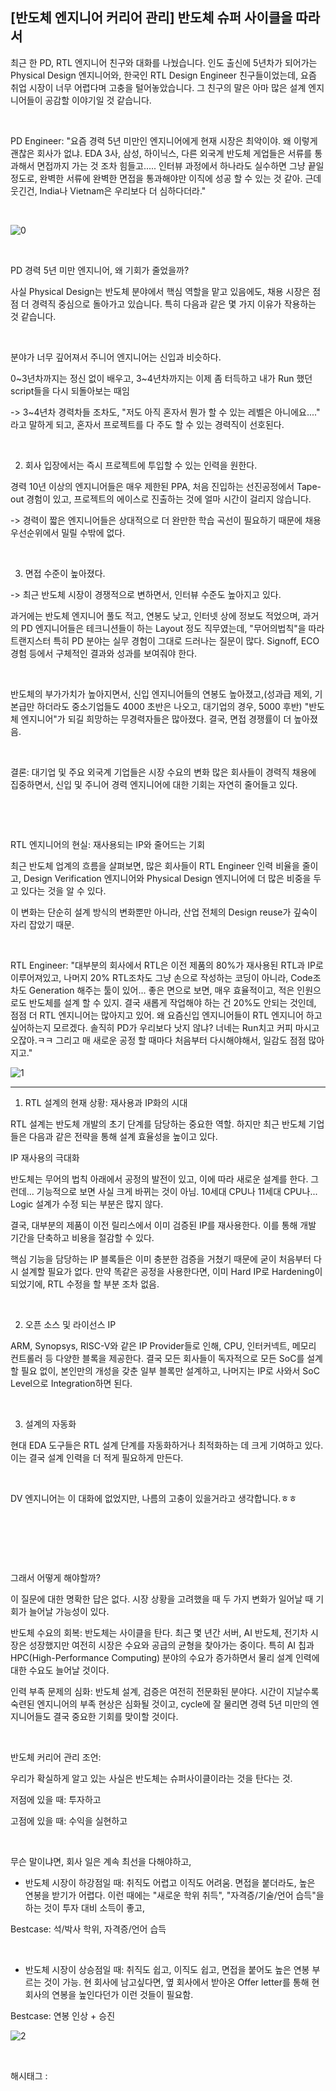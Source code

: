 ## [반도체 엔지니어 커리어 관리] 반도체 슈퍼 사이클을 따라서

최근 한 PD, RTL 엔지니어 친구와 대화를 나눴습니다. 인도 출신에 5년차가 되어가는 Physical Design 엔지니어와, 한국인 RTL Design Engineer 친구들이었는데, 요즘 취업 시장이 너무 어렵다며 고충을 털어놓았습니다. 그 친구의 말은 아마 많은 설계 엔지니어들이 공감할 이야기일 것 같습니다.

​

PD Engineer: "요즘 경력 5년 미만인 엔지니어에게 현재 시장은 최악이야. 왜 이렇게 괜찮은 회사가 없냐. EDA 3사, 삼성, 하이닉스, 다른 외국계 반도체 게업들은 서류를 통과해서 면접까지 가는 것 조차 힘들고..... 인터뷰 과정에서  하나라도 실수하면 그냥 끝일 정도로, 완벽한 서류에 완벽한 면접을 통과해야만 이직에 성공 할 수 있는 것 같아. 근데 웃긴건, India나 Vietnam은 우리보다 더 심하다더라."

​

![0](/asset/img/223695805374/0.png)

​

PD 경력 5년 미만 엔지니어, 왜 기회가 줄었을까?

사실 Physical Design는 반도체 분야에서 핵심 역할을 맡고 있음에도, 채용 시장은 점점 더 경력직 중심으로 돌아가고 있습니다. 특히 다음과 같은 몇 가지 이유가 작용하는 것 같습니다.

​

분야가 너무 깊어져서 주니어 엔지니어는 신입과 비슷하다.

0~3년차까지는 정신 없이 배우고, 3~4년차까지는 이제 좀 터득하고 내가 Run 했던 script들을 다시 되돌아보는 때임

-> 3~4년차 경력차들 조차도, "저도 아직 혼자서 뭔가 할 수 있는 레벨은 아니에요...." 라고 말하게 되고, 혼자서 프로젝트를 다 주도 할 수 있는 경력직이 선호된다.

​

2. 회사 입장에서는 즉시 프로젝트에 투입할 수 있는 인력을 원한다.

경력 10년 이상의 엔지니어들은 매우 제한된 PPA, 처음 진입하는 선진공정에서 Tape-out 경험이 있고, 프로젝트의 에이스로 진출하는 것에 얼마 시간이 걸리지 않습니다.

-> 경력이 짧은 엔지니어들은 상대적으로 더 완만한 학습 곡선이 필요하기 때문에 채용 우선순위에서 밀릴 수밖에 없다.

​

3. 면접 수준이 높아졌다.

-> 최근 반도체 시장이 경쟁적으로 변하면서, 인터뷰 수준도 높아지고 있다.

과거에는 반도체 엔지니어 풀도 적고, 연봉도 낮고, 인터넷 상에 정보도 적었으며, 과거의 PD 엔지니어들은 테크니션들이 하는 Layout 정도 직무였는데, "무어의법칙"을 따라 트랜지스터 특히 PD 분야는 실무 경험이 그대로 드러나는 질문이 많다. Signoff, ECO 경험 등에서 구체적인 결과와 성과를 보여줘야 한다.

​

반도체의 부가가치가 높아지면서, 신입 엔지니어들의 연봉도 높아졌고,(성과급 제외, 기본급만 하더라도 중소기업들도 4000 초반은 나오고, 대기업의 경우, 5000 후반) "반도체 엔지니어"가 되길 희망하는 무경력자들은 많아졌다. 결국, 면접 경쟁률이 더 높아졌음.

​

결론: 대기업 및 주요 외국계 기업들은 시장 수요의 변화 많은 회사들이 경력직 채용에 집중하면서, 신입 및 주니어 경력 엔지니어에 대한 기회는 자연히 줄어들고 있다.

​

​

RTL 엔지니어의 현실: 재사용되는 IP와 줄어드는 기회

최근 반도체 업계의 흐름을 살펴보면, 많은 회사들이 RTL Engineer 인력 비율을 줄이고, Design Verification 엔지니어와 Physical Design 엔지니어에 더 많은 비중을 두고 있다는 것을 알 수 있다.

이 변화는 단순히 설계 방식의 변화뿐만 아니라, 산업 전체의 Design reuse가 깊숙이 자리 잡았기 때문.

​

RTL Engineer: "대부분의 회사에서 RTL은 이전 제품의 80%가 재사용된 RTL과 IP로 이루어져있고, 나머지 20% RTL조차도 그냥 손으로 작성하는 코딩이 아니라, Code조차도 Generation 해주는 툴이 있어... 좋은 면으로 보면, 매우 효율적이고, 적은 인원으로도 반도체를 설계 할 수 있지. 결국 새롭게 작업해야 하는 건 20%도 안되는 것인데, 점점 더 RTL 엔지니어는 많아지고 있어. 왜 요즘신입 엔지니어들이 RTL 엔지니어 하고싶어하는지 모르겠다. 솔직히 PD가 우리보다 낫지 않냐? 너네는 Run치고 커피 마시고 오잖아.ㅋㅋ 그리고 매 새로운 공정 할 때마다 처음부터 다시해야해서, 일감도 점점 많아지고."

![1](/asset/img/223695805374/1.png)

---

1. RTL 설계의 현재 상황: 재사용과 IP화의 시대

RTL 설계는 반도체 개발의 초기 단계를 담당하는 중요한 역할. 하지만 최근 반도체 기업들은 다음과 같은 전략을 통해 설계 효율성을 높이고 있다.

IP 재사용의 극대화

반도체는 무어의 법칙 아래에서 공정의 발전이 있고, 이에 따라 새로운 설계를 한다. 그런데... 기능적으로 보면 사실 크게 바뀌는 것이 아님. 10세대 CPU나 11세대 CPU나... Logic 설계가 수정 되는 부분은 많지 않다.

결국, 대부분의 제품이 이전 릴리스에서 이미 검증된 IP를 재사용한다. 이를 통해 개발 기간을 단축하고 비용을 절감할 수 있다.

핵심 기능을 담당하는 IP 블록들은 이미 충분한 검증을 거쳤기 때문에 굳이 처음부터 다시 설계할 필요가 없다. 만약 똑같은 공정을 사용한다면, 이미 Hard IP로 Hardening이 되었기에, RTL 수정을 할 부분 조차 없음.

​

2. 오픈 소스 및 라이선스 IP

ARM, Synopsys, RISC-V와 같은 IP Provider들로 인해, CPU, 인터커넥트, 메모리 컨트롤러 등 다양한 블록을 제공한다. 결국 모든 회사들이 독자적으로 모든 SoC를 설계 할 필요 없이, 본인만의 개성을 갖춘 일부 블록만 설계하고, 나머지는 IP로 사와서 SoC Level으로 Integration하면 된다.

​

3. 설계의 자동화

현대 EDA 도구들은 RTL 설계 단계를 자동화하거나 최적화하는 데 크게 기여하고 있다. 이는 결국 설계 인력을 더 적게 필요하게 만든다.

​

DV 엔지니어는 이 대화에 없었지만, 나름의 고충이 있을거라고 생각합니다.ㅎㅎ

​

​

​

그래서 어떻게 해야할까?

이 질문에 대한 명확한 답은 없다. 시장 상황을 고려했을 때 두 가지 변화가 일어날 때 기회가 늘어날 가능성이 있다.

반도체 수요의 회복: 반도체는 사이클을 탄다. 최근 몇 년간 서버, AI 반도체, 전기차 시장은 성장했지만 여전히 시장은 수요와 공급의 균형을 찾아가는 중이다. 특히 AI 칩과 HPC(High-Performance Computing) 분야의 수요가 증가하면서 물리 설계 인력에 대한 수요도 늘어날 것이다.

인력 부족 문제의 심화: 반도체 설계, 검증은 여전히 전문화된 분야다. 시간이 지날수록 숙련된 엔지니어의 부족 현상은 심화될 것이고, cycle에 잘 물리면 경력 5년 미만의 엔지니어들도 결국 중요한 기회를 맞이할 것이다.

​

반도체 커리어 관리 조언:

우리가 확실하게 알고 있는 사실은 반도체는 슈퍼사이클이라는 것을 탄다는 것.

저점에 있을 때: 투자하고

고점에 있을 때: 수익을 실현하고

​

무슨 말이냐면, 회사 일은 계속 최선을 다해야하고,

- 반도체 시장이 하강점일 때: 취직도 어렵고 이직도 어려움. 면접을 붙더라도, 높은 연봉을 받기가 어렵다. 이런 때에는 "새로운 학위 취득", "자격증/기술/언어 습득"을 하는 것이 투자 대비 소득이 좋고,

Bestcase: 석/박사 학위, 자격증/언어 습득

​

- 반도체 시장이 상승점일 때: 취직도 쉽고, 이직도 쉽고, 면접을 붙어도 높은 연봉 부르는 것이 가능. 현 회사에 남고싶다면, 옆 회사에서 받아온 Offer letter를 통해 현 회사의 연봉을 높인다던가 이런 것들이 필요함.

Bestcase: 연봉 인상 + 승진

![2](/asset/img/223695805374/2.png)

​

 해시태그 : 